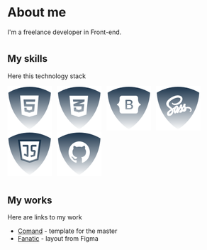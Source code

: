 # <h1>About me</h1>

<p>I'm a freelance developer in Front-end.</p>

# <h2>My skills</h2>

<p>Here this technology stack</p>

![html5](./img/html.svg) &nbsp;
![css](./img/css.svg) &nbsp;
![Botstrap](./img/bootstrap.svg) &nbsp;
![Sass](./img/sass.svg) &nbsp;
![JS](./img/js.svg) &nbsp;
![Github](./img/github.svg) &nbsp;

<!--
![ReactJS](./img/reactjs.svg) &nbsp;
![NodeJS](./img/nodejs.svg) &nbsp;
-->

# <h2>My works</h2>
<p>Here are links to my work</p>
<ul>
  <li><a href="https://github.com/JSDID/Comand" target="_blank">Comand</a> - template for the master</li>
  <li><a href="https://github.com/JSDID/Fanatic" target="_blank">Fanatic</a> - layout from Figma</li>
</ul>

